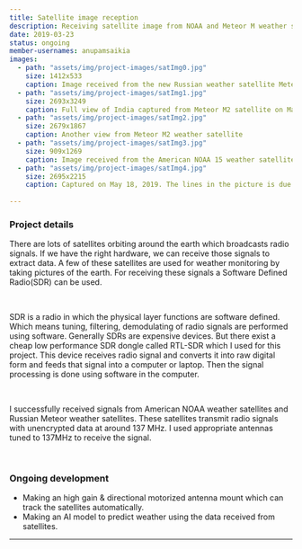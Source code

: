 ```yaml
---
title: Satellite image reception
description: Receiving satellite image from NOAA and Meteor M weather satellites
date: 2019-03-23
status: ongoing
member-usernames: anupamsaikia
images:
  - path: "assets/img/project-images/satImg0.jpg"
    size: 1412x533
    caption: Image received from the new Russian weather satellite Meteor M N2-2 on July 19, 2019. You can see the flood condition caused by river Brahmaputra in Assam
  - path: "assets/img/project-images/satImg1.jpg"
    size: 2693x3249
    caption: Full view of India captured from Meteor M2 satellite on March 23, 2019. The line in the picture is due to noise in the received signal.  
  - path: "assets/img/project-images/satImg2.jpg"
    size: 2679x1867
    caption: Another view from Meteor M2 weather satellite
  - path: "assets/img/project-images/satImg3.jpg"
    size: 909x1269
    caption: Image received from the American NOAA 15 weather satellite on May 4, 2019. That is cyclone Fani in the center of the image. Map overlay is added using software.
  - path: "assets/img/project-images/satImg4.jpg"
    size: 2695x2215
    caption: Captured on May 18, 2019. The lines in the picture is due to noise in the signal. Satellite is Russian Meteor M2
  
---
```




  <div class="container">
    <h3 class="has-text-weight-semibold is-size-5" style="margin-bottom:16px">Project details</h3>
    <p>There are lots of satellites orbiting around the earth which broadcasts radio signals. If we have the right hardware, we can receive those signals to extract data. A few of these satellites are used for weather monitoring by taking pictures of the earth. For receiving these signals a Software Defined Radio(SDR) can be used.</p>
    <br>
    <p>SDR is a radio in which the physical layer functions are software defined. Which means tuning, filtering, demodulating of radio signals are performed using software. Generally SDRs are expensive devices. But there exist a cheap low performance SDR dongle called RTL-SDR which I used for this project. This device receives radio signal and converts it into raw digital form and feeds that signal into a computer or laptop. Then the signal processing is done using software in the computer.
    </p>
    <br>
    <p>I successfully received signals from American NOAA weather satellites and Russian Meteor weather satellites. These satellites transmit radio signals with unencrypted data at around 137 MHz. I used appropriate antennas tuned to 137MHz to receive the signal.</p>
    <br>
    <h3 class="has-text-weight-semibold is-size-5" style="margin-bottom:16px">Ongoing development</h3>
    <div class="content">
      <ul>
        <li>Making an high gain & directional motorized antenna mount which can track the satellites automatically.</li>
        <li>Making an AI model to predict weather using the data received from satellites.</li>
      </ul>
    </div>
    <hr>
  </div>
  
